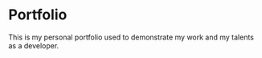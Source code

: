 # Portfolio

This is my personal portfolio used to demonstrate my work and my talents as a developer.